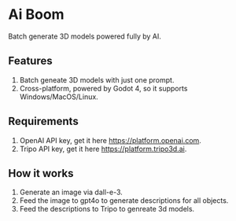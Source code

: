 # Ai Boom
Batch generate 3D models powered fully by AI.

## Features
1. Batch geneate 3D models with just one prompt.
2. Cross-platform, powered by Godot 4, so it supports Windows/MacOS/Linux.

## Requirements
1. OpenAI API key, get it here https://platform.openai.com.
2. Tripo API key, get it here https://platform.tripo3d.ai.

## How it works
1. Generate an image via dall-e-3.
2. Feed the image to gpt4o to generate descriptions for all objects.
3. Feed the descriptions to Tripo to genreate 3d models.
